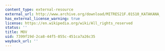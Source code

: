```yaml
---
content_type: external-resource
external_url: http://www.archive.org/download/MITRES21F.01S10_KATAKANA_EXERCISES/6b10.mov
has_external_license_warning: true
license: https://en.wikipedia.org/wiki/All_rights_reserved
status: ''
title: MOV
uid: 7399f19d-2ca8-44f5-855c-451ca7a26c35
wayback_url: ''
---
```

